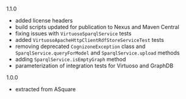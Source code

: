 1.1.0
- added license headers
- build scripts updated for publication to Nexus and Maven Central
- fixing issues with `VirtuosoSparqlService` tests
- added `VirtuosoApacheHttpClientRdfStoreServiceTest` tests
- removing deprecated `CognizoneException` class and `SparqlService.queryForModel` and `SparqlService.upload` methods
- adding `SparqlService.isEmptyGraph` method
- parameterization of integration tests for Virtuoso and GraphDB

1.0.0
- extracted from ASquare 